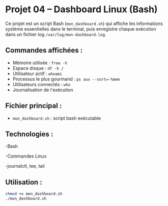 # Projet 04 – Dashboard Linux (Bash)

Ce projet est un script Bash (`mon_dashboard.sh`) qui affiche les informations système essentielles dans le terminal, puis enregistre chaque exécution dans un fichier log `/var/log/mon-dashboard.log`.

## Commandes affichées :

- Mémoire utilisée : `free -h`
- Espace disque : `df -h /`
- Utilisateur actif : `whoami`
- Processus le plus gourmand : `ps aux --sort=-%mem`
- Utilisateurs connectés : `who`
- Journalisation de l'exécution

## Fichier principal :

- `mon_dashboard.sh` : script bash exécutable

## Technologies :

-Bash

-Commandes Linux

-journalctl, tee, tail


## Utilisation :

```bash
chmod +x mon_dashboard.sh
./mon_dashboard.sh

